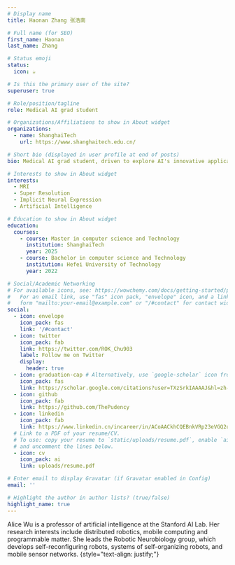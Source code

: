 ```yaml
---
# Display name
title: Haonan Zhang 张浩南

# Full name (for SEO)
first_name: Haonan
last_name: Zhang

# Status emoji
status:
  icon: ☕️

# Is this the primary user of the site?
superuser: true

# Role/position/tagline
role: Medical AI grad student

# Organizations/Affiliations to show in About widget
organizations:
  - name: ShanghaiTech
    url: https://www.shanghaitech.edu.cn/

# Short bio (displayed in user profile at end of posts)
bio: Medical AI grad student, driven to explore AI's innovative applications in medicine, anticipating future breakthroughs.

# Interests to show in About widget
interests:
  - MRI
  - Super Resolution
  - Implicit Neural Expression
  - Artificial Intelligence

# Education to show in About widget
education:
  courses:
    - course: Master in computer science and Technology
      institution: ShanghaiTech
      year: 2025
    - course: Bachelor in computer science and Technology
      institution: Hefei University of Technology
      year: 2022

# Social/Academic Networking
# For available icons, see: https://wowchemy.com/docs/getting-started/page-builder/#icons
#   For an email link, use "fas" icon pack, "envelope" icon, and a link in the
#   form "mailto:your-email@example.com" or "/#contact" for contact widget.
social:
  - icon: envelope
    icon_pack: fas
    link: '/#contact'
  - icon: twitter
    icon_pack: fab
    link: https://twitter.com/ROK_Chu903
    label: Follow me on Twitter
    display:
      header: true
  - icon: graduation-cap # Alternatively, use `google-scholar` icon from `ai` icon pack
    icon_pack: fas
    link: https://scholar.google.com/citations?user=TXzSrkIAAAAJ&hl=zh-CN
  - icon: github
    icon_pack: fab
    link: https://github.com/ThePudency
  - icon: linkedin
    icon_pack: fab
    link: https://www.linkedin.cn/incareer/in/ACoAACkhCQEBnkVRp23eVGQ2uU7ZbUPNW-2t-aE
  # Link to a PDF of your resume/CV.
  # To use: copy your resume to `static/uploads/resume.pdf`, enable `ai` icons in `params.yaml`,
  # and uncomment the lines below.
  - icon: cv
    icon_pack: ai
    link: uploads/resume.pdf

# Enter email to display Gravatar (if Gravatar enabled in Config)
email: ''

# Highlight the author in author lists? (true/false)
highlight_name: true
---
```


Alice Wu is a professor of artificial intelligence at the Stanford AI Lab. Her research interests include distributed robotics, mobile computing and programmable matter. She leads the Robotic Neurobiology group, which develops self-reconfiguring robots, systems of self-organizing robots, and mobile sensor networks.
{style="text-align: justify;"}
